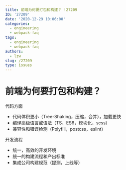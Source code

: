 ```yaml
---
title: 前端为何要打包和构建？ !27209
ID: '27209'
date: '2020-12-29 10:06:00'
categories:
  - engineering
  - webpack-faq
tags:
  - engineering
  - webpack-faq
authors:
  - lzw
slug: /27209
type: issues
---
```


# 前端为何要打包和构建？

代码方面

- 代码体积更小（Tree-Shaking，压缩，合并），加载更快
- 编译高级语言或语法（TS，ES6，模块化，scss）
- 兼容性和错误检测（Polyfill，postcss，eslint）

开发流程

- 统一，高效的开发环境
- 统一的构建流程和产出标准
- 集成公司构建规范（提测，上线等）
 
 
 
 
 
 
 
 
 
 
 
 
 
 
 
 
 
 
 
 
 
 
 
 
 
